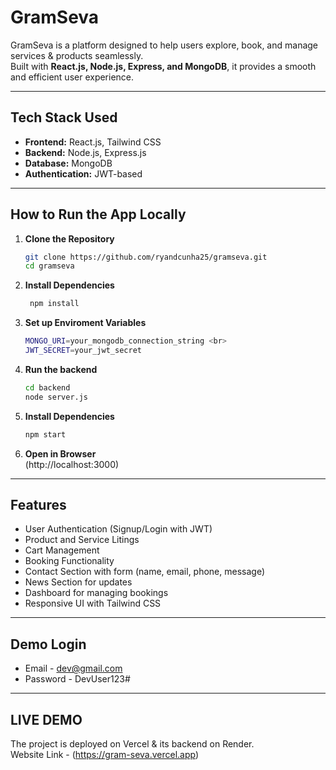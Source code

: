 # GramSeva

GramSeva is a platform designed to help users explore, book, and manage services & products seamlessly.  
Built with **React.js, Node.js, Express, and MongoDB**, it provides a smooth and efficient user experience.  

---

## Tech Stack Used
- **Frontend:** React.js, Tailwind CSS  
- **Backend:** Node.js, Express.js  
- **Database:** MongoDB  
- **Authentication:** JWT-based 

---

## How to Run the App Locally

1. **Clone the Repository**
   ```bash
   git clone https://github.com/ryandcunha25/gramseva.git
   cd gramseva
   ```

2. **Install Dependencies**
   ```bash
    npm install
   ```

4. **Set up Enviroment Variables**
   ```bash
   MONGO_URI=your_mongodb_connection_string <br>
   JWT_SECRET=your_jwt_secret
   ```

5. **Run the backend**
   ```bash
   cd backend 
   node server.js
   ```

6. **Install Dependencies**
   ```bash
   npm start
   ```

8. **Open in Browser** <br>
   (http://localhost:3000)

---

## Features
 - User Authentication (Signup/Login with JWT)
 - Product and Service Litings
 - Cart Management
 - Booking Functionality
 - Contact Section with form (name, email, phone, message)
 - News Section for updates
 - Dashboard for managing bookings
 - Responsive UI with Tailwind CSS

---

## Demo Login
* Email - dev@gmail.com
* Password - DevUser123#

---

## LIVE DEMO
The project is deployed on Vercel & its backend on Render. <br>
Website Link - (https://gram-seva.vercel.app)
  
